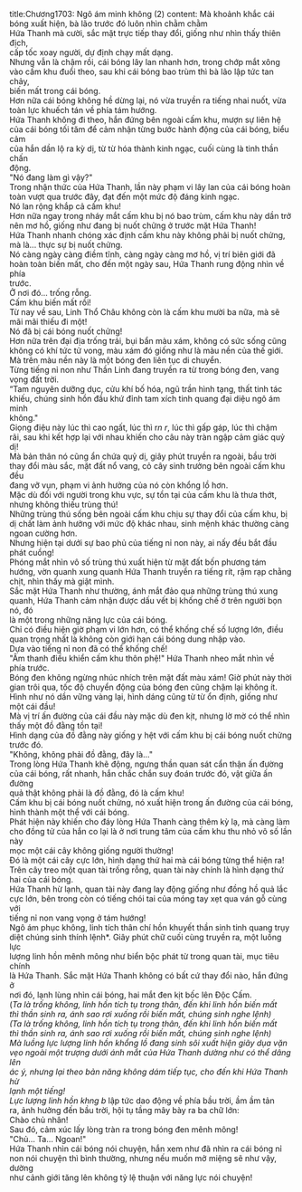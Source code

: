 title:Chương1703: Ngô ám minh không (2)
content:
Mà khoảnh khắc cái bóng xuất hiện, bà lão trước đó luôn nhìn chằm chằm<br>Hứa Thanh mà cười, sắc mặt trực tiếp thay đổi, giống như nhìn thấy thiên địch,<br>cấp tốc xoay người, dự định chạy mất dạng.<br>Nhưng vẫn là chậm rồi, cái bóng lây lan nhanh hơn, trong chớp mắt xông<br>vào cấm khu đuổi theo, sau khi cái bóng bao trùm thì bà lão lập tức tan chảy,<br>biến mất trong cái bóng.<br>Hơn nữa cái bóng không hề dừng lại, nó vừa truyền ra tiếng nhai nuốt, vừa<br>toàn lực khuếch tán về phía tám hướng.<br>Hứa Thanh không đi theo, hắn đứng bên ngoài cấm khu, mượn sự liên hệ<br>của cái bóng tối tăm để cảm nhận từng bước hành động của cái bóng, biểu cảm<br>của hắn dần lộ ra kỳ dị, từ từ hóa thành kinh ngạc, cuối cùng là tinh thần chấn<br>động.<br>"Nó đang làm gì vậy?"<br>Trong nhận thức của Hứa Thanh, lần này phạm vi lây lan của cái bóng hoàn<br>toàn vượt qua trước đây, đạt đến một mức độ đáng kinh ngạc.<br>Nó lan rộng khắp cả cấm khu!<br>Hơn nữa ngay trong nháy mắt cấm khu bị nó bao trùm, cấm khu này dần trở<br>nên mơ hồ, giống như đang bị nuốt chửng ở trước mặt Hứa Thanh!<br>Hứa Thanh nhanh chóng xác định cấm khu này không phải bị nuốt chửng,<br>mà là... thực sự bị nuốt chửng.<br>Nó càng ngày càng điềm tĩnh, càng ngày càng mơ hồ, vị trí biên giới đã<br>hoàn toàn biến mất, cho đến một ngày sau, Hứa Thanh rung động nhìn về phía<br>trước.<br>Ở nơi đó... trống rỗng.<br>Cấm khu biến mất rồi!<br>Từ nay về sau, Linh Thổ Châu không còn là cấm khu mười ba nữa, mà sẽ<br>mãi mãi thiếu đi một!<br>Nó đã bị cái bóng nuốt chửng!<br>Hơn nữa trên đại địa trống trải, bụi bẩn màu xám, không có sức sống cũng<br>không có khí tức tử vong, màu xám đó giống như là màu nền của thế giới.<br>Mà trên màu nền này là một bóng đen liên tục di chuyển.<br>Từng tiếng nỉ non như Thần Linh đang truyền ra từ trong bóng đen, vang<br>vọng đất trời.<br>“Tam nguyên dưỡng dục, cửu khí bố hóa, ngũ trần hình tạng, thất tinh tác<br>khiếu, chúng sinh hồn đầu khứ đỉnh tam xích tinh quang đại diệu ngô ám minh<br>không."<br>Giọng điệu này lúc thì cao ngất, lúc thì r*n r*, lúc thì gấp gáp, lúc thì chậm<br>rãi, sau khi kết hợp lại với nhau khiến cho câu này tràn ngập cảm giác quỷ dị!<br>Mà bản thân nó cũng ẩn chứa quỷ dị, giây phút truyền ra ngoài, bầu trời<br>thay đổi màu sắc, mặt đất nổ vang, cỏ cây sinh trưởng bên ngoài cấm khu đều<br>đang vỡ vụn, phạm vi ảnh hưởng của nó còn khổng lồ hơn.<br>Mặc dù đối với người trong khu vực, sự tồn tại của cấm khu là thưa thớt,<br>nhưng không thiếu trùng thú!<br>Những trùng thú sống bên ngoài cấm khu chịu sự thay đổi của cấm khu, bị<br>dị chất làm ảnh hưởng với mức độ khác nhau, sinh mệnh khác thường càng<br>ngoan cường hơn.<br>Nhưng hiện tại dưới sự bao phủ của tiếng nỉ non này, ai nấy đều bắt đầu<br>phát cuồng!<br>Phóng mắt nhìn vô số trùng thú xuất hiện từ mặt đất bốn phương tám<br>hướng, vờn quanh xung quanh Hứa Thanh truyền ra tiếng rít, rậm rạp chằng<br>chịt, nhìn thấy mà giật mình.<br>Sắc mặt Hứa Thanh như thường, ánh mắt đảo qua những trùng thú xung<br>quanh, Hứa Thanh cảm nhận được dấu vết bị khống chế ở trên người bọn nó, đó<br>là một trong những năng lực của cái bóng.<br>Chỉ có điều hiện giờ phạm vi lớn hơn, có thể khống chế số lượng lớn, điều<br>quan trọng nhất là không còn giới hạn cái bóng dung nhập vào.<br>Dựa vào tiếng nỉ non đã có thể khống chế!<br>"Âm thanh điều khiển cấm khu thôn phệ!" Hứa Thanh nheo mắt nhìn về<br>phía trước.<br>Bóng đen không ngừng nhúc nhích trên mặt đất màu xám! Giờ phút này thời<br>gian trôi qua, tốc độ chuyển động của bóng đen cũng chậm lại không ít.<br>Hình như nó dần vững vàng lại, hình dáng cũng từ từ ổn định, giống như<br>một cái đầu!<br>Mà vị trí ấn đường của cái đầu này mặc dù đen kịt, nhưng lờ mờ có thể nhìn<br>thấy một đồ đằng tồn tại!<br>Hình dạng của đồ đằng này giống y hệt với cấm khu bị cái bóng nuốt chửng<br>trước đó.<br>"Không, không phải đồ đằng, đây là…"<br>Trong lòng Hứa Thanh khẽ động, ngưng thần quan sát cẩn thận ấn đường<br>của cái bóng, rất nhanh, hắn chắc chắn suy đoán trước đó, vật giữa ấn đường<br>quả thật không phải là đồ đằng, đó là cấm khu!<br>Cấm khu bị cái bóng nuốt chửng, nó xuất hiện trong ấn đường của cái bóng,<br>hình thành một thể với cái bóng.<br>Phát hiện này khiến cho đáy lòng Hứa Thanh càng thêm kỳ lạ, mà càng làm<br>cho đồng tử của hắn co lại là ở nơi trung tâm của cấm khu thu nhỏ vô số lần này<br>mọc một cái cây không giống người thường!<br>Đó là một cái cây cực lớn, hình dạng thứ hai mà cái bóng từng thể hiện ra!<br>Trên cây treo một quan tài trống rỗng, quan tài này chính là hình dạng thứ<br>hai của cái bóng.<br>Hứa Thanh hừ lạnh, quan tài này đang lay động giống như đồng hồ quả lắc<br>cực lớn, bên trong còn có tiếng chói tai của móng tay xẹt qua ván gỗ cùng với<br>tiếng nỉ non vang vọng ở tám hướng!<br>Ngô ám phục không, linh tích thân chí hồn khuyết thần sinh tinh quang trụy<br>diệt chúng sinh thính lệnh*. Giây phút chữ cuối cùng truyền ra, một luồng lực<br>lượng linh hồn mênh mông như biển bộc phát từ trong quan tài, mục tiêu chính<br>là Hứa Thanh. Sắc mặt Hứa Thanh không có bất cứ thay đổi nào, hắn đứng ở<br>nơi đó, lạnh lùng nhìn cái bóng, hai mắt đen kịt bốc lên Độc Cấm.<br>(*Ta là trống không, linh hồn tích tụ trong thân, đến khi linh hồn biến mất<br>thì thần sinh ra, ánh sao rơi xuống rồi biến mất, chúng sinh nghe lệnh)<br>(*Ta là trống không, linh hồn tích tụ trong thân, đến khi linh hồn biến mất<br>thì thần sinh ra, ánh sao rơi xuống rồi biến mất, chúng sinh nghe lệnh)<br>Mà luồng lực lượng linh hồn khổng lồ đang sinh sôi xuất hiện giãy dụa vặn<br>vẹo ngoài một trượng dưới ánh mắt của Hứa Thanh dường như có thể dâng lên<br>ác ý, nhưng lại theo bản năng không dám tiếp tục, cho đến khi Hứa Thanh hừ<br>lạnh một tiếng!<br>Lực lượng linh hồn kh*ng b* lập tức dao động về phía bầu trời, ầm ầm tản<br>ra, ảnh hưởng đến bầu trời, hội tụ tầng mây bày ra ba chữ lớn:<br>Chào chủ nhân!<br>Sau đó, cảm xúc lấy lòng tràn ra trong bóng đen mênh mông!<br>"Chủ… Ta… Ngoan!"<br>Hứa Thanh nhìn cái bóng nói chuyện, hắn xem như đã nhìn ra cái bóng nỉ<br>non nói chuyện thì bình thường, nhưng nếu muốn mở miệng sẽ như vậy, dường<br>như cảnh giới tăng lên không tỷ lệ thuận với năng lực nói chuyện!